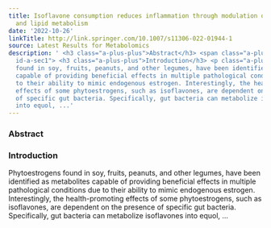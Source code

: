 ```yaml
---
title: Isoflavone consumption reduces inflammation through modulation of phenylalanine
  and lipid metabolism
date: '2022-10-26'
linkTitle: http://link.springer.com/10.1007/s11306-022-01944-1
source: Latest Results for Metabolomics
description: ' <h3 class="a-plus-plus">Abstract</h3> <span class="a-plus-plus abstract-section
  id-a-sec1"> <h3 class="a-plus-plus">Introduction</h3> <p class="a-plus-plus">Phytoestrogens
  found in soy, fruits, peanuts, and other legumes, have been identified as metabolites
  capable of providing beneficial effects in multiple pathological conditions due
  to their ability to mimic endogenous estrogen. Interestingly, the health-promoting
  effects of some phytoestrogens, such as isoflavones, are dependent on the presence
  of specific gut bacteria. Specifically, gut bacteria can metabolize isoflavones
  into equol, ...'
---
```

 <h3 class="a-plus-plus">Abstract</h3> <span class="a-plus-plus abstract-section id-a-sec1"> <h3 class="a-plus-plus">Introduction</h3> <p class="a-plus-plus">Phytoestrogens found in soy, fruits, peanuts, and other legumes, have been identified as metabolites capable of providing beneficial effects in multiple pathological conditions due to their ability to mimic endogenous estrogen. Interestingly, the health-promoting effects of some phytoestrogens, such as isoflavones, are dependent on the presence of specific gut bacteria. Specifically, gut bacteria can metabolize isoflavones into equol, ...
